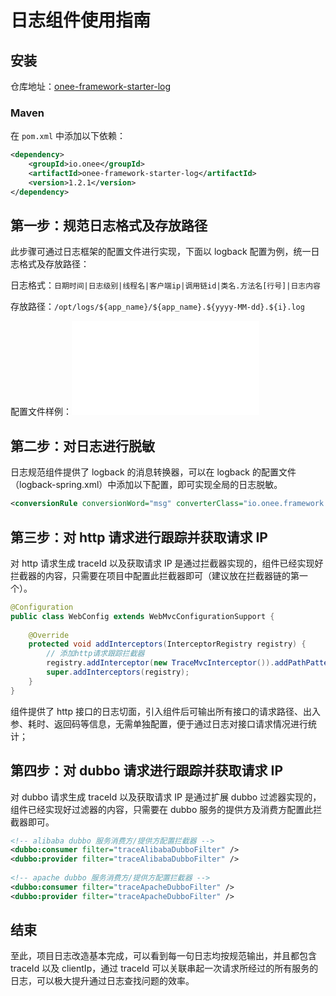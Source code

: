 # 日志组件使用指南

## 安装

仓库地址：[onee-framework-starter-log](https://search.maven.org/artifact/io.onee/onee-framework-starter-log)

### Maven

在 `pom.xml` 中添加以下依赖：

```xml
<dependency>
    <groupId>io.onee</groupId>
    <artifactId>onee-framework-starter-log</artifactId>
    <version>1.2.1</version>
</dependency>
```

## 第一步：规范日志格式及存放路径

此步骤可通过日志框架的配置文件进行实现，下面以 logback 配置为例，统一日志格式及存放路径：

日志格式：`日期时间|日志级别|线程名|客户端ip|调用链id|类名.方法名[行号]|日志内容`

存放路径：`/opt/logs/${app_name}/${app_name}.${yyyy-MM-dd}.${i}.log`

配置文件样例：![logback-sample.xml](../onee-framework-log/src/main/resources/logback-sample.xml)


## 第二步：对日志进行脱敏

日志规范组件提供了 logback 的消息转换器，可以在 logback 的配置文件（logback-spring.xml）中添加以下配置，即可实现全局的日志脱敏。

```xml
<conversionRule conversionWord="msg" converterClass="io.onee.framework.log.convert.SensitiveConverter" />
```


## 第三步：对 http 请求进行跟踪并获取请求 IP

对 http 请求生成 traceId 以及获取请求 IP 是通过拦截器实现的，组件已经实现好拦截器的内容，只需要在项目中配置此拦截器即可（建议放在拦截器链的第一个）。

```java
@Configuration
public class WebConfig extends WebMvcConfigurationSupport {
 
    @Override
    protected void addInterceptors(InterceptorRegistry registry) {
        // 添加http请求跟踪拦截器
        registry.addInterceptor(new TraceMvcInterceptor()).addPathPatterns("/**");
        super.addInterceptors(registry);
    }
}
```

组件提供了 http 接口的日志切面，引入组件后可输出所有接口的请求路径、出入参、耗时、返回码等信息，无需单独配置，便于通过日志对接口请求情况进行统计；


## 第四步：对 dubbo 请求进行跟踪并获取请求 IP

对 dubbo 请求生成 traceId 以及获取请求 IP 是通过扩展 dubbo 过滤器实现的，组件已经实现好过滤器的内容，只需要在 dubbo 服务的提供方及消费方配置此拦截器即可。

```xml
<!-- alibaba dubbo 服务消费方/提供方配置拦截器 -->
<dubbo:consumer filter="traceAlibabaDubboFilter" />
<dubbo:provider filter="traceAlibabaDubboFilter" />
 
<!-- apache dubbo 服务消费方/提供方配置拦截器 -->
<dubbo:consumer filter="traceApacheDubboFilter" />
<dubbo:provider filter="traceApacheDubboFilter" />
```


## 结束

至此，项目日志改造基本完成，可以看到每一句日志均按规范输出，并且都包含 traceId 以及 clientIp，通过 traceId 可以关联串起一次请求所经过的所有服务的日志，可以极大提升通过日志查找问题的效率。
